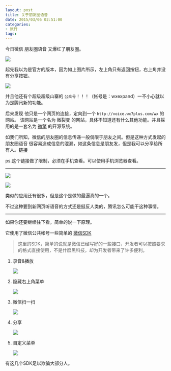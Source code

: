 ```yaml
---
layout: post
title: 关于朋友圈语音
date: 2015/03/05 02:51:00
categories:
- 旅行
tags:
---
```


今日微信 朋友圈语音 又爆红了朋友圈。

![](http://pics.naaln.com/blog/2019-01-14-061052.jpg-basicBlog)

起先我以为是官方的版本，因为如上图片所示，左上角只有返回按钮，右上角并没有分享按钮。

![](http://pics.naaln.com/blog/2019-01-14-061053.jpg-basicBlog)

并且他还有个超级超级山寨的 `公众号`！！！（帐号是：wxexpand）一不小心就以为是腾讯新的功能。

后来发现 他只是一个网页的连接，定向到一个 `http://voice.wx7plus.com/wx` 的网站。 该网站是一个名为 微裂变 的网站，具体不知道还有什么其他功能。并且採用的是一套名为 [微擎][1] 的开源系统。

如我们所知，微信的朋友圈的信息传递一般侷限于朋友之间。但是这种方式发起的 朋友圈语音 很容易造成信息的泄漏，如这条信息是朋友发，但是我可以分享给所有人。[链接][2]

ps.这个链接做了限制，必须在手机查看。可以使用手机浏览器查看。

----------

![](http://pics.naaln.com/blog/2019-01-14-61054.jpg-basicBlog) 

![](http://pics.naaln.com/blog/2019-01-14-061054.jpg-basicBlog)

类似的应用还有很多，但是这个是做的最逼真的一个。

不过这种要到新网页听语音的方式还是挺反人类的，腾讯怎么可能干这种事情。

----------

如果你还要继续往下看，简单的说一下原理。

它使用了微信公共帐号一些简单的 [微信SDK][3]

> 这里的SDK，简单的说就是微信已经写好的一些接口，开发者可以按照要求的格式直接使用，不是什麽黑科技，却为开发者带来了许多便利。

1. 录音&播放

   ![](http://pics.naaln.com/blog/2019-01-14-061056.jpg-basicBlog)

2. 隐藏右上角菜单

   ![](http://pics.naaln.com/blog/2019-01-14-61057.jpg-basicBlog)

3. 微信扫一扫

   ![](http://pics.naaln.com/blog/2019-01-14-061058.jpg-basicBlog)

4. 分享

   ![](http://pics.naaln.com/blog/2019-01-14-61059.jpg-basicBlog)

5. 自定义菜单

   ![](http://pics.naaln.com/blog/2019-01-14-061059.jpg-basicBlog)

有这几个SDK足以欺骗大部分人。

 [1]: http://www.we7.cc/

 [2]: http://voice.wx7plus.com/wx/timelineplay.html?serverId=MPbNr-j9UgqRtLDvs79Vdd-YcWDAuVkgcXjdWwpebkoTUM-aJOJymTp9r2vASGO0&date=2:5:14:42:4:1425537722679&recordtime=4&from=timeline&isappinstalled=0

 [3]: http://mp.weixin.qq.com/wiki/7/aaa137b55fb2e0456bf8dd9148dd613f.html
